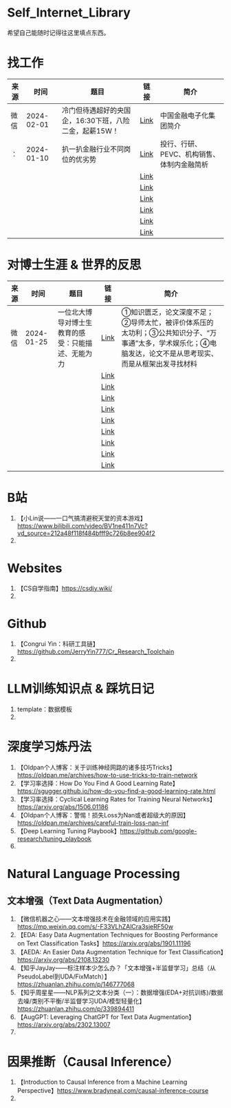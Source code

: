 # Self_Internet_Library
希望自己能随时记得往这里填点东西。

# 找工作
|来源|时间|题目|链接|简介|
|-|-|-|-|-|
| 微信 | 2024-02-01 | 冷门但待遇超好的央国企，16:30下班，八险二金，起薪15W！ | <a href="https://mp.weixin.qq.com/s/50JmAu81KKxvemvY1o1Etw">Link</a> | 中国金融电子化集团简介 |
| ： | 2024-01-10 | 扒一扒金融行业不同岗位的优劣势 | <a href="https://mp.weixin.qq.com/s/daILh9jkKmoBTtiQYCNL-Q">Link</a> | 投行、行研、PEVC、机构销售、体制内金融简析 |
|  |  |  | <a href="">Link</a> |  |
|  |  |  | <a href="">Link</a> |  |
|  |  |  | <a href="">Link</a> |  |
|  |  |  | <a href="">Link</a> |  |
|  |  |  | <a href="">Link</a> |  |
|  |  |  | <a href="">Link</a> |  |

# 对博士生涯 & 世界的反思
|来源|时间|题目|链接|简介|
|-|-|-|-|-|
| 微信 | 2024-01-25 | 一位北大博导对博士生教育的感受：只能描述、无能为力 | <a href="https://mp.weixin.qq.com/s/iTOTlSNXlLwOOX9K_t_XfQ">Link</a> | ①知识匮乏，论文深度不足；②导师太忙，被评价体系压的太功利；③公共知识分子、“万事通”太多，学术娱乐化；④电脑发达，论文不是从思考现实、而是从框架出发寻找材料 |
|  |  |  | <a href="">Link</a> |  |
|  |  |  | <a href="">Link</a> |  |
|  |  |  | <a href="">Link</a> |  |
|  |  |  | <a href="">Link</a> |  |
|  |  |  | <a href="">Link</a> |  |
|  |  |  | <a href="">Link</a> |  |
|  |  |  | <a href="">Link</a> |  |
|  |  |  | <a href="">Link</a> |  |
|  |  |  | <a href="">Link</a> |  |

# B站
1. 【小Lin说——一口气搞清避税天堂的资本游戏】https://www.bilibili.com/video/BV1ne411n7Vc?vd_source=212a48f118f484bfff9c726b8ee904f2
2. 

# Websites
1. 【CS自学指南】https://csdiy.wiki/
2. 


# Github
1. 【Congrui Yin：科研工具链】https://github.com/JerryYin777/Cr_Research_Toolchain
2. 


# LLM训练知识点 & 踩坑日记
1. template：数据模板
2. 

   
# 深度学习炼丹法
1. 【Oldpan个人博客：关于训练神经网路的诸多技巧Tricks】https://oldpan.me/archives/how-to-use-tricks-to-train-network
2. 【学习率选择：How Do You Find A Good Learning Rate】https://sgugger.github.io/how-do-you-find-a-good-learning-rate.html
3. 【学习率选择：Cyclical Learning Rates for Training Neural Networks】https://arxiv.org/abs/1506.01186
4. 【Oldpan个人博客：警惕！损失Loss为Nan或者超级大的原因】https://oldpan.me/archives/careful-train-loss-nan-inf
5. 【Deep Learning Tuning Playbook】https://github.com/google-research/tuning_playbook
6. 


# Natural Language Processing
## 文本增强（Text Data Augmentation）
1. 【微信机器之心——文本增强技术在金融领域的应用实践】https://mp.weixin.qq.com/s/-F33VLhZAlCra3sjeRF50w
2. 【EDA: Easy Data Augmentation Techniques for Boosting Performance on Text Classification Tasks】https://arxiv.org/abs/1901.11196
3. 【AEDA: An Easier Data Augmentation Technique for Text Classification】https://arxiv.org/abs/2108.13230
4. 【知乎JayJay——标注样本少怎么办？「文本增强+半监督学习」总结（从PseudoLabel到UDA/FixMatch）】https://zhuanlan.zhihu.com/p/146777068
5. 【知乎周星星——NLP系列之文本分类（一）：数据增强(EDA+对抗训练)/数据去噪/类别不平衡/半监督学习UDA/模型轻量化】https://zhuanlan.zhihu.com/p/339894411
6. 【AugGPT: Leveraging ChatGPT for Text Data Augmentation】https://arxiv.org/abs/2302.13007
7. 


# 因果推断（Causal Inference）
1. 【Introduction to Causal Inference from a Machine Learning Perspective】https://www.bradyneal.com/causal-inference-course
2. 
